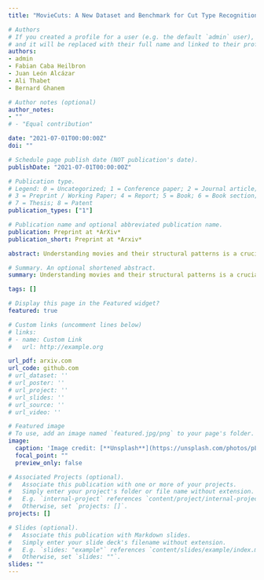 ```yaml
---
title: "MovieCuts: A New Dataset and Benchmark for Cut Type Recognition"

# Authors
# If you created a profile for a user (e.g. the default `admin` user), write the username (folder name) here 
# and it will be replaced with their full name and linked to their profile.
authors:
- admin
- Fabian Caba Heilbron
- Juan León Alcázar
- Ali Thabet
- Bernard Ghanem

# Author notes (optional)
author_notes:
- ""
# - "Equal contribution"

date: "2021-07-01T00:00:00Z"
doi: ""

# Schedule page publish date (NOT publication's date).
publishDate: "2021-07-01T00:00:00Z"

# Publication type.
# Legend: 0 = Uncategorized; 1 = Conference paper; 2 = Journal article;
# 3 = Preprint / Working Paper; 4 = Report; 5 = Book; 6 = Book section;
# 7 = Thesis; 8 = Patent
publication_types: ["1"]

# Publication name and optional abbreviated publication name.
publication: Preprint at *ArXiv* 
publication_short: Preprint at *Arxiv*

abstract: Understanding movies and their structural patterns is a crucial task to decode the craft of video editing. While previous works have developed tools for general analysis such as detecting characters or recognizing cinematography properties at the shot level, less effort has been devoted to understanding the most basic video edit, **the Cut**. This paper introduces the cut type recognition task, which requires modeling of multi-modal information. To ignite research in the new task, we construct a large-scale dataset called MovieCuts, which contains more than 170K video clips labeled among ten cut types. We benchmark a series of audio-visual approaches, including some that deal with the problem's multi-modal and multi-label nature. Our best model achieves 45.7% mAP, which suggests that the task is challenging and that attaining highly accurate cut type recognition is an open research problem.

# Summary. An optional shortened abstract.
summary: Understanding movies and their structural patterns is a crucial task to decode the craft of video editing. While previous works have developed tools for general analysis such as detecting characters or recognizing cinematography properties at the shot level, less effort has been devoted to understanding the most basic video edit, **the Cut**. We construct a large-scale dataset called MovieCuts, which contains more than 170K video clips labeled among ten cut types. 

tags: []

# Display this page in the Featured widget?
featured: true

# Custom links (uncomment lines below)
# links:
# - name: Custom Link
#   url: http://example.org

url_pdf: arxiv.com
url_code: github.com
# url_dataset: ''
# url_poster: ''
# url_project: ''
# url_slides: ''
# url_source: ''
# url_video: ''

# Featured image
# To use, add an image named `featured.jpg/png` to your page's folder. 
image:
  caption: 'Image credit: [**Unsplash**](https://unsplash.com/photos/pLCdAaMFLTE)'
  focal_point: ""
  preview_only: false

# Associated Projects (optional).
#   Associate this publication with one or more of your projects.
#   Simply enter your project's folder or file name without extension.
#   E.g. `internal-project` references `content/project/internal-project/index.md`.
#   Otherwise, set `projects: []`.
projects: []

# Slides (optional).
#   Associate this publication with Markdown slides.
#   Simply enter your slide deck's filename without extension.
#   E.g. `slides: "example"` references `content/slides/example/index.md`.
#   Otherwise, set `slides: ""`.
slides: ""
---
```

